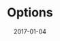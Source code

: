 ﻿---
title: "Options"
linkTitle: "Options"
weight: 30
date: 2017-01-04
description: >
    Learn about options here.
---